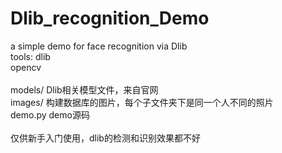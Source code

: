 # Dlib_recognition_Demo
a simple demo for face recognition via Dlib<br>
tools:   dlib <br>
         opencv <br>
<br>
models/   Dlib相关模型文件，来自官网<br>
images/   构建数据库的图片，每个子文件夹下是同一个人不同的照片<br>
demo.py   demo源码<br>
<br>
仅供新手入门使用，dlib的检测和识别效果都不好<br>
